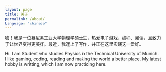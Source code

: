 ```yaml
---
layout: page
title: 关于
permalink: /about/
Language: "chinese"
---
```


嗨！我是一位慕尼黑工业大学物理学硕士生，热爱电子游戏、编程、阅读，且致力于让世界变得更美好。最近，我迷上了写作，并正在这里实践这一爱好。

Hi. I am Student who studies Physics in the Technical University of Munich. I like gaming, coding, reading and making the world a better place. My latest hobby is writting, which I am now practicing here. 